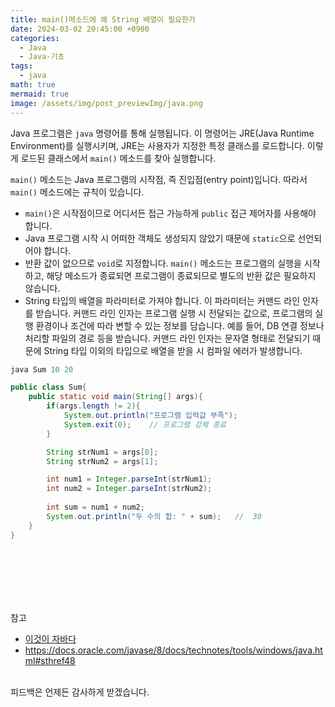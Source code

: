 ```yaml
---
title: main()메소드에 왜 String 배열이 필요한가
date: 2024-03-02 20:45:00 +0900
categories:
  - Java
  - Java-기초
tags:
  - java
math: true
mermaid: true
image: /assets/img/post_previewImg/java.png
---
```

Java 프로그램은 `java` 명령어를 통해 실행됩니다. 이 명령어는 JRE(Java Runtime Environment)를 실행시키며, JRE는 사용자가 지정한 특정 클래스를 로드합니다. 이렇게 로드된 클래스에서 `main()` 메소드를 찾아 실행합니다.

`main()` 메소드는 Java 프로그램의 시작점, 즉 진입점(entry point)입니다. 따라서 `main()` 메소드에는 규칙이 있습니다.

- `main()`은 시작점이므로 어디서든 접근 가능하게 `public` 접근 제어자를 사용해야 합니다.
- Java 프로그램 시작 시 어떠한 객체도 생성되지 않았기 때문에 `static`으로 선언되어야 합니다.
- 반환 값이 없으므로 `void`로 지정합니다. `main()` 메소드는 프로그램의 실행을 시작하고, 해당 메소드가 종료되면 프로그램이 종료되므로 별도의 반환 값은 필요하지 않습니다.
- String 타입의 배열을 파라미터로 가져야 합니다. 이 파라미터는 커맨드 라인 인자를 받습니다. 커맨드 라인 인자는 프로그램 실행 시 전달되는 값으로, 프로그램의 실행 환경이나 조건에 따라 변할 수 있는 정보를 담습니다. 예를 들어, DB 연결 정보나 처리할 파일의 경로 등을 받습니다. 커맨드 라인 인자는 문자열 형태로 전달되기 때문에 String 타입 이외의 타입으로 배열을 받을 시 컴파일 에러가 발생합니다.


```powershell
java Sum 10 20
```

```java
public class Sum{
	public static void main(String[] args){
		if(args.length != 2){
			System.out.println("프로그램 입력값 부족");
			System.exit(0);    // 프로그램 강제 종료
		}

		String strNum1 = args[0];
		String strNum2 = args[1];

		int num1 = Integer.parseInt(strNum1);
		int num2 = Integer.parseInt(strNum2);
	
		int sum = num1 + num2;
		System.out.println("두 수의 합: " + sum);   //  30
	}
}
```





<br/><br/><br/><br/><br/>

참고
- [이것이 자바다](https://www.youtube.com/playlist?list=PLVsNizTWUw7EmX1Y-7tB2EmsK6nu6Q10q)
- https://docs.oracle.com/javase/8/docs/technotes/tools/windows/java.html#sthref48
<br/><br/>

피드백은 언제든 감사하게 받겠습니다.